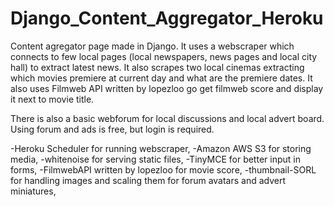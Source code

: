 # Django_Content_Aggregator_Heroku

Content agregator page made in Django.
It uses a webscraper which connects to few local pages (local newspapers, news pages and local city hall) to extract latest news.
It also scrapes two local cinemas extracting which movies premiere at current day and what are the premiere dates.
It also uses Filmweb API written by lopezloo go get filmweb score and display it next to movie title.

There is also a basic webforum for local discussions and local advert board.
Using forum and ads is free, but login is required.


-Heroku Scheduler for running webscraper,
-Amazon AWS S3 for storing media,
-whitenoise for serving static files,
-TinyMCE for better input in forms,
-FilmwebAPI written by lopezloo for movie score,
-thumbnail-SORL for handling images and scaling them for forum avatars and advert miniatures,
